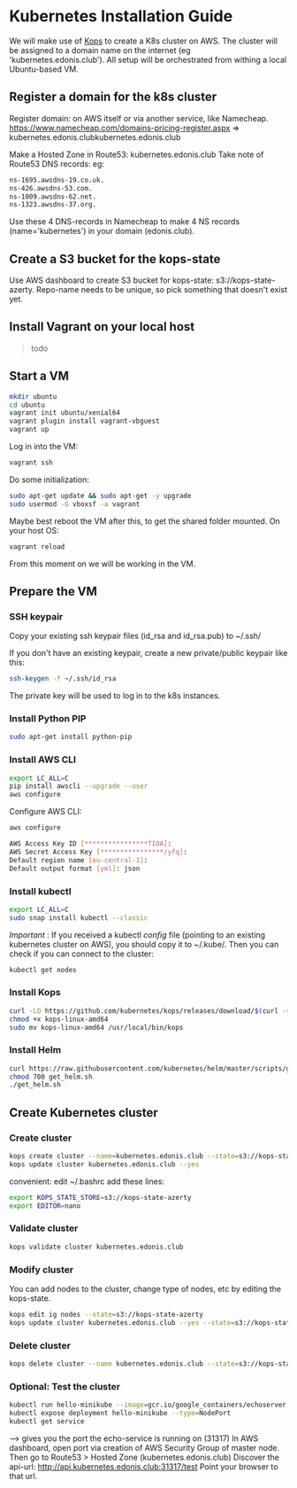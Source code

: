 # Kubernetes Installation Guide

We will make use of [Kops](https://github.com/kubernetes/kops) to create a K8s cluster on AWS.
The cluster will be assigned to a domain name on the internet (eg 'kubernetes.edonis.club').
All setup will be orchestrated from withing a local Ubuntu-based VM.

## Register a domain for the k8s cluster

Register domain: on AWS itself or via another service, like Namecheap.
https://www.namecheap.com/domains-pricing-register.aspx
=> kubernetes.edonis.clubkubernetes.edonis.club

Make a Hosted Zone in Route53: kubernetes.edonis.club
Take note of Route53 DNS records: eg:

```bash
ns-1695.awsdns-19.co.uk.
ns-426.awsdns-53.com.
ns-1009.awsdns-62.net.
ns-1323.awsdns-37.org.
```

Use these 4 DNS-records in Namecheap to make 4 NS records (name='kubernetes') in your domain (edonis.club).

## Create a S3 bucket for the kops-state

Use AWS dashboard to create S3 bucket for kops-state: s3://kops-state-azerty.
Repo-name needs to be unique, so pick something that doesn't exist yet.

## Install Vagrant on your local host

> todo

## Start a VM

```bash
mkdir ubuntu 
cd ubuntu
vagrant init ubuntu/xenial64
vagrant plugin install vagrant-vbguest
vagrant up
```

Log in into the VM:

```bash
vagrant ssh
```

Do some initialization:

```bash
sudo apt-get update && sudo apt-get -y upgrade
sudo usermod -G vboxsf -a vagrant
```

Maybe best reboot the VM after this, to get the shared folder mounted. On your host OS:

```bash
vagrant reload
```

From this moment on we will be working in the VM.

## Prepare the VM

### SSH keypair

Copy your existing ssh keypair files (id_rsa and id_rsa.pub) to ~/.ssh/

If you don't have an existing keypair, create a new private/public keypair like this:

```bash
ssh-keygen -f ~/.ssh/id_rsa
```

The private key will be used to log in to the k8s instances.

### Install Python PIP

```bash
sudo apt-get install python-pip
```

### Install AWS CLI

```bash
export LC_ALL=C
pip install awscli --upgrade --user
aws configure
```

Configure AWS CLI:

```bash
aws configure

AWS Access Key ID [****************TIOA]: 
AWS Secret Access Key [****************/yfq]: 
Default region name [eu-central-1]: 
Default output format [yml]: json
```

### Install kubectl

```bash
export LC_ALL=C
sudo snap install kubectl --classic
```

*Important* : If you received a kubectl _config_ file (pointing to an existing kubernetes cluster on AWS), you should copy it to ~/.kube/. Then you can check if you can connect to the cluster:

```bash
kubectl get nodes
```

### Install Kops

```bash
curl -LO https://github.com/kubernetes/kops/releases/download/$(curl -s https://api.github.com/repos/kubernetes/kops/releases/latest | grep tag_name | cut -d '"' -f 4)/kops-linux-amd64
chmod +x kops-linux-amd64
sudo mv kops-linux-amd64 /usr/local/bin/kops
```

### Install Helm

```bash
curl https://raw.githubusercontent.com/kubernetes/helm/master/scripts/get > get_helm.sh
chmod 700 get_helm.sh
./get_helm.sh
```

## Create Kubernetes cluster

### Create cluster

```bash
kops create cluster --name=kubernetes.edonis.club --state=s3://kops-state-azerty --zones=eu-central-1a,eu-central-1b --node-count=3 --node-size=t2.medium --master-size=t2.small --dns-zone=kubernetes.edonis.club
kops update cluster kubernetes.edonis.club --yes
```

convenient: edit ~/.bashrc
add these lines:
```bash
export KOPS_STATE_STORE=s3://kops-state-azerty
export EDITOR=nano
```

### Validate cluster

```bash
kops validate cluster kubernetes.edonis.club
```

### Modify cluster

You can add nodes to the cluster, change type of nodes, etc by editing the kops-state.

```bash
kops edit ig nodes --state=s3://kops-state-azerty
kops update cluster kubernetes.edonis.club --yes --state=s3://kops-state-azerty
```

### Delete cluster
```bash
kops delete cluster --name kubernetes.edonis.club --state=s3://kops-state-azerty --yes
```

### Optional: Test the cluster
```bash
kubectl run hello-minikube --image=gcr.io/google_containers/echoserver:1.4 --port=8080
kubectl expose deployment hello-minikube --type=NodePort
kubectl get service 
```
--> gives you the port the echo-service is running on (31317)
In AWS dashboard, open port via creation of AWS Security Group of master node.
Then go to Route53 > Hosted Zone (kubernetes.edonis.club)
Discover the api-url: http://api.kubernetes.edonis.club:31317/test
Point your browser to that url.